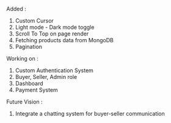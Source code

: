 Added :

1. Custom Cursor
2. Light mode - Dark mode toggle
3. Scroll To Top on page render
4. Fetching products data from MongoDB
5. Pagination

Working on :

1. Custom Authentication System
2. Buyer, Seller, Admin role
3. Dashboard
4. Payment System

Future Vision :

1. Integrate a chatting system for buyer-seller communication

